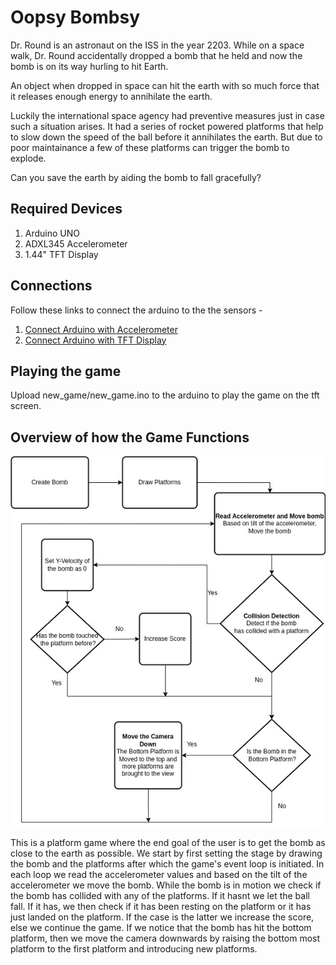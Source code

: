# Oopsy Bombsy

Dr. Round is an astronaut on the ISS in the year 2203. While on a space walk, Dr. Round accidentally dropped a bomb that he held and now the bomb is on its way hurling to hit Earth. 

An object when dropped in space can hit the earth with so much force that it releases enough energy to annihilate the earth. 

Luckily the international space agency had preventive measures just in case such a situation arises. It had a series of rocket powered platforms that help to slow down the speed of the ball before it annihilates the earth. But due to poor maintainance a few of these platforms can trigger the bomb to explode. 

Can you save the earth by aiding the bomb to fall gracefully?

## Required Devices

1. Arduino UNO
2. ADXL345 Accelerometer
3. 1.44" TFT Display
   
## Connections 

Follow these links to connect the arduino to the the sensors - 

1. [Connect Arduino with Accelerometer](https://pimylifeup.com/arduino-accelerometer-adxl345/)
2. [Connect Arduino with TFT Display](https://www.instructables.com/Using-TFT-144-With-Arduino-Nano/)

## Playing the game

Upload new_game/new_game.ino to the arduino to play the game on the tft screen.

## Overview of how the Game Functions

![Block Diagram](BlockDiagram.jpg)

This is a platform game where the end goal of the user is to get the bomb as close to the earth as possible. We start by first setting the stage by drawing the bomb and the platforms after which the game's event loop is initiated. In each loop we read the accelerometer values and based on the tilt of the accelerometer we move the bomb. While the bomb is in motion we check if the bomb has collided with any of the platforms. If it hasnt we let the ball fall. If it has, we then check if it has been resting on the platform or it has just landed on the platform. If the case is the latter we increase the score, else we continue the game. If we notice that the bomb has hit the bottom platform, then we move the camera downwards by raising the bottom most platform to the first platform and introducing new platforms.

















